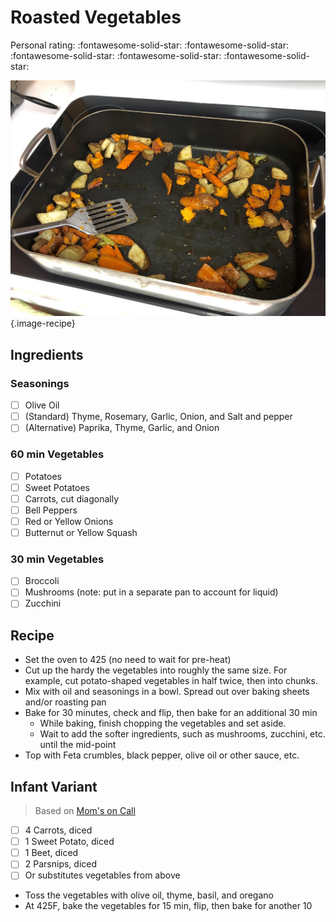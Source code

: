 # Roasted Vegetables

<!-- {cts} rating=5; (User can specify rating on scale of 1-5) -->

Personal rating: :fontawesome-solid-star: :fontawesome-solid-star: :fontawesome-solid-star: :fontawesome-solid-star: :fontawesome-solid-star:

<!-- {cte} -->

<!-- {cts} name_image=roasted_vegetables.jpg; (User can specify image name) -->

![roasted_vegetables.jpg](./roasted_vegetables.jpg){.image-recipe}

<!-- {cte} -->

## Ingredients

### Seasonings

- [ ] Olive Oil
- [ ] (Standard) Thyme, Rosemary, Garlic, Onion, and Salt and pepper
- [ ] (Alternative) Paprika, Thyme, Garlic, and Onion

### 60 min Vegetables

- [ ] Potatoes
- [ ] Sweet Potatoes
- [ ] Carrots, cut diagonally
- [ ] Bell Peppers
- [ ] Red or Yellow Onions
- [ ] Butternut or Yellow Squash

### 30 min Vegetables

- [ ] Broccoli
- [ ] Mushrooms (note: put in a separate pan to account for liquid)
- [ ] Zucchini

## Recipe

- Set the oven to 425 (no need to wait for pre-heat)
- Cut up the hardy the vegetables into roughly the same size. For example, cut potato-shaped vegetables in half twice, then into chunks.
- Mix with oil and seasonings in a bowl. Spread out over baking sheets and/or roasting pan
- Bake for 30 minutes, check and flip, then bake for an additional 30 min
    - While baking, finish chopping the vegetables and set aside.
    - Wait to add the softer ingredients, such as mushrooms, zucchini, etc. until the mid-point
- Top with Feta crumbles, black pepper, olive oil or other sauce, etc.

## Infant Variant

> Based on [Mom's on Call](https://momsoncall.com)

- [ ] 4 Carrots, diced
- [ ] 1 Sweet Potato, diced
- [ ] 1 Beet, diced
- [ ] 2 Parsnips, diced
- [ ] Or substitutes vegetables from above

- Toss the vegetables with olive oil, thyme, basil, and oregano
- At 425F, bake the vegetables for 15 min, flip, then bake for another 10
